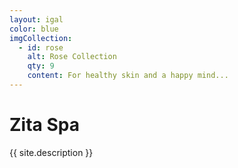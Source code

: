 ```yaml
---
layout: igal
color: blue
imgCollection:
  - id: rose
    alt: Rose Collection
    qty: 9
    content: For healthy skin and a happy mind...
---
```

# Zita Spa
{{ site.description }}
